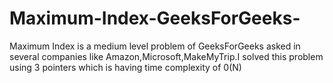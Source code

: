 # Maximum-Index-GeeksForGeeks-
Maximum Index is a medium level problem of GeeksForGeeks asked in several companies like Amazon,Microsoft,MakeMyTrip.I solved this problem using 3 pointers which is having time complexity of 0(N)
